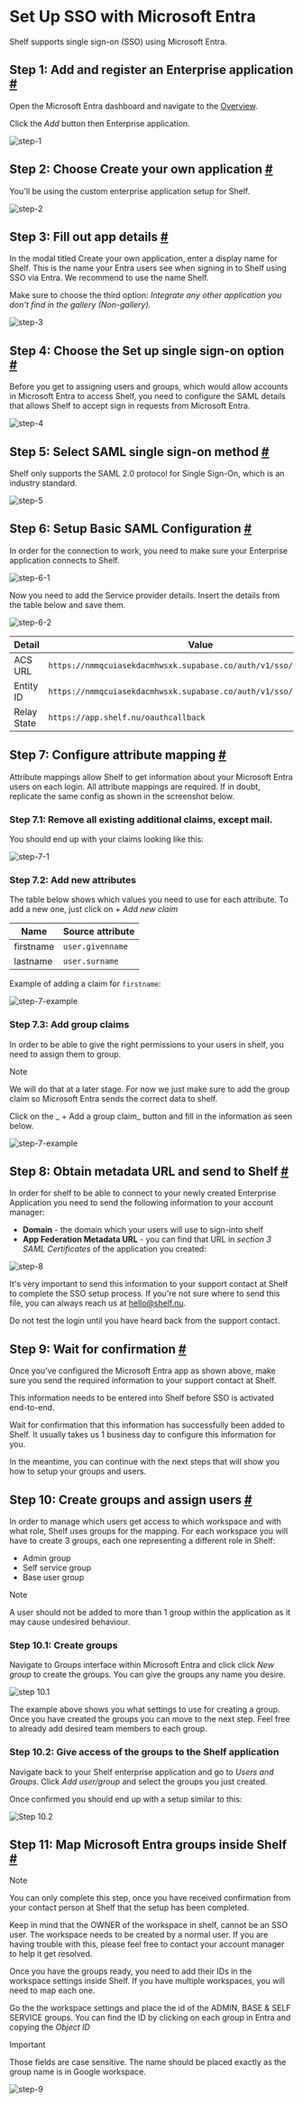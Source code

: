 # Set Up SSO with Microsoft Entra

Shelf supports single sign-on (SSO) using Microsoft Entra.

## Step 1: Add and register an Enterprise application [#](#step-1-add-and-register-an-enterprise-application)

Open the Microsoft Entra dashboard and navigate to the [Overview](https://entra.microsoft.com/#view/Microsoft_AAD_IAM/TenantOverview.ReactView?Microsoft_AAD_IAM_legacyAADRedirect=true).

Click the _Add_ button then Enterprise application.

![step-1](../../img/microsoft-entra-step-1.png)

## Step 2: Choose Create your own application [#](#step-2-choose-create-your-own-application)

You'll be using the custom enterprise application setup for Shelf.

![step-2](../../img/microsoft-entra-step-2.png)

## Step 3: Fill out app details [#](#step-3-fill-out-app-details)

In the modal titled Create your own application, enter a display name for Shelf. This is the name your Entra users see when signing in to Shelf using SSO via Entra. We recommend to use the name Shelf.

Make sure to choose the third option: _Integrate any other application you
don't find in the gallery (Non-gallery)._

![step-3](../../img/microsoft-entra-step-3.png)

## Step 4: Choose the Set up single sign-on option [#](#step-4-choose-the-set-up-single-sign-on-option)

Before you get to assigning users and groups, which would allow accounts in Microsoft Entra to access Shelf, you need to configure the SAML details that allows Shelf to accept sign in requests from Microsoft Entra.

![step-4](../../img/microsoft-entra-step-4.png)

## Step 5: Select SAML single sign-on method [#](#step-5-select-saml-single-sign-on-method)

Shelf only supports the SAML 2.0 protocol for Single Sign-On, which is an industry standard.

![step-5](../../img/microsoft-entra-step-5.png)

## Step 6: Setup Basic SAML Configuration [#](#step-5-setup-basic-saml-configuration)

In order for the connection to work, you need to make sure your Enterprise application connects to Shelf.

![step-6-1](../../img/microsoft-entra-step-6-1.png)

Now you need to add the Service provider details. Insert the details from the table below and save them.

![step-6-2](../../img/microsoft-entra-step-6-2.png)

| Detail      | Value                                                                |
| ----------- | -------------------------------------------------------------------- |
| ACS URL     | `https://nmmqcuiasekdacmhwsxk.supabase.co/auth/v1/sso/saml/acs`      |
| Entity ID   | `https://nmmqcuiasekdacmhwsxk.supabase.co/auth/v1/sso/saml/metadata` |
| Relay State | `https://app.shelf.nu/oauthcallback`                                 |

## Step 7: Configure attribute mapping [#](#step-7-configure-attribute-mapping)

Attribute mappings allow Shelf to get information about your Microsoft Entra users on each login.
All attribute mappings are required. If in doubt, replicate the same config as shown in the screenshot below.

### Step 7.1: Remove all existing additional claims, except mail.

You should end up with your claims looking like this:

![step-7-1](../../img/microsoft-entra-step-7-1.png)

### Step 7.2: Add new attributes

The table below shows which values you need to use for each attribute. To add a new one, just click on _+ Add new claim_

| Name      | Source attribute |
| --------- | ---------------- |
| firstname | `user.givenname` |
| lastname  | `user.surname`   |

Example of adding a claim for `firstname`:

![step-7-example](../../img/microsoft-entra-step-7-2.png)

### Step 7.3: Add group claims

In order to be able to give the right permissions to your users in shelf, you need to assign them to group.

> [!NOTE]
> We will do that at a later stage. For now we just make sure to add the group claim so Microsoft Entra sends the correct data to shelf.

Click on the _ + Add a group claim_ button and fill in the information as seen below.

![step-7-example](../../img/microsoft-entra-step-7-3.png)

## Step 8: Obtain metadata URL and send to Shelf [#](#step-8-obtain-metadata-url-and-send-to-shelf)

In order for shelf to be able to connect to your newly created Enterprise Application you need to send the following information to your account manager:

- **Domain** - the domain which your users will use to sign-into shelf
- **App Federation Metadata URL** - you can find that URL in _section 3 SAML Certificates_ of the application you created:

![step-8](../../img/microsoft-entra-step-8.png)

It's very important to send this information to your support contact at Shelf to complete the SSO setup process. If you're not sure where to send this file, you can always reach us at [hello@shelf.nu](mailto:hello@shelf.nu).

Do not test the login until you have heard back from the support contact.

## Step 9: Wait for confirmation [#](#step-9-wait-for-confirmation)

Once you’ve configured the Microsoft Entra app as shown above, make sure you send the required information to your support contact at Shelf.

This information needs to be entered into Shelf before SSO is activated end-to-end.

Wait for confirmation that this information has successfully been added to Shelf. It usually takes us 1 business day to configure this information for you.

In the meantime, you can continue with the next steps that will show you how to setup your groups and users.

## Step 10: Create groups and assign users [#](#step-10-create-groups-and-assign-users)

In order to manage which users get access to which workspace and with what role, Shelf uses groups for the mapping.
For each workspace you will have to create 3 groups, each one representing a different role in Shelf:

- Admin group
- Self service group
- Base user group

> [!NOTE]
> A user should not be added to more than 1 group within the application as it may cause undesired behaviour.

### Step 10.1: Create groups

Navigate to Groups interface within Microsoft Entra and click click _New group_ to create the groups.
You can give the groups any name you desire.

![step 10.1](../../img/microsoft-entra-step-8-1.png)

The example above shows you what settings to use for creating a group. Once you have created the groups you can move to the next step.
Feel free to already add desired team members to each group.

### Step 10.2: Give access of the groups to the Shelf application

Navigate back to your Shelf enterprise application and go to _Users and Groups_.
Click _Add user/group_ and select the groups you just created.

Once confirmed you should end up with a setup similar to this:

![Step 10.2](../../img/microsoft-entra-step-8-2.png)

## Step 11: Map Microsoft Entra groups inside Shelf [#](#step-9-map-google-workspace-groups-inside-shelf)

> [!NOTE]
> You can only complete this step, once you have received confirmation from your contact person at Shelf that the setup has been completed.
>
> Keep in mind that the OWNER of the workspace in shelf, cannot be an SSO user. The workspace needs to be created by a normal user. If you are having trouble with this, please feel free to contact your account manager to help it get resolved.

Once you have the groups ready, you need to add their IDs in the workspace settings inside Shelf. If you have multiple workspaces, you will need to map each one.

Go the the workspace settings and place the id of the ADMIN, BASE & SELF SERVICE groups. You can find the ID by clicking on each group in Entra and copying the _Object ID_

> [!IMPORTANT]
> Those fields are case sensitive. The name should be placed exactly as the group name is in Google workspace.

![step-9](../../img/google-workspace-step-9.png)
